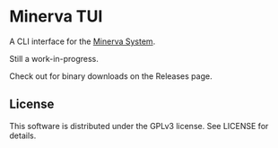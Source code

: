 # Minerva TUI

A CLI interface for the [Minerva System](https://github.com/luksamuk/minerva-system).

Still a work-in-progress.

Check out for binary downloads on the Releases page.

## License

This software is distributed under the GPLv3 license. See LICENSE for details.


